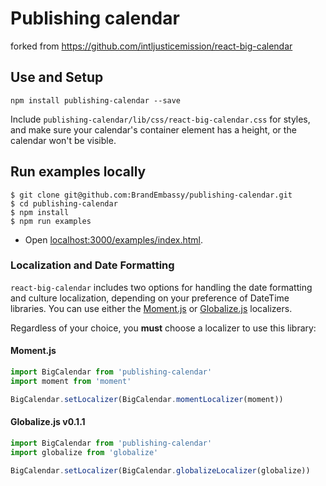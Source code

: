 # Publishing calendar

forked from https://github.com/intljusticemission/react-big-calendar

## Use and Setup

`npm install publishing-calendar --save`

Include `publishing-calendar/lib/css/react-big-calendar.css` for styles, and make sure your calendar's container
element has a height, or the calendar won't be visible.

## Run examples locally

```
$ git clone git@github.com:BrandEmbassy/publishing-calendar.git
$ cd publishing-calendar
$ npm install
$ npm run examples
```

* Open [localhost:3000/examples/index.html](http://localhost:3000/examples/index.html).

### Localization and Date Formatting

`react-big-calendar` includes two options for handling the date formatting and culture localization, depending
on your preference of DateTime libraries. You can use either the [Moment.js](http://momentjs.com/) or [Globalize.js](https://github.com/jquery/globalize) localizers.

Regardless of your choice, you **must** choose a localizer to use this library:

#### Moment.js

```js
import BigCalendar from 'publishing-calendar'
import moment from 'moment'

BigCalendar.setLocalizer(BigCalendar.momentLocalizer(moment))
```

#### Globalize.js v0.1.1

```js
import BigCalendar from 'publishing-calendar'
import globalize from 'globalize'

BigCalendar.setLocalizer(BigCalendar.globalizeLocalizer(globalize))
```
